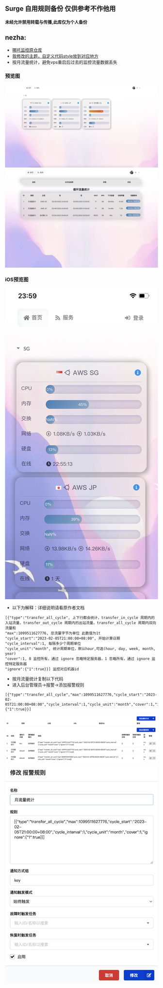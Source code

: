 ## Surge 自用规则备份 仅供参考不作他用

#### 未经允许禁用转载与传播,此库仅为个人备份

## nezha:

* [哪吒监控原仓库](https://github.com/naiba/nezha)
* [我修改的主题，自定义代码style放到对应地方](https://github.com/Keywos/rule/raw/main/conf/key.css)
* 按月流量统计，避免vps重启后过去的监控流量数据丢失
### 预览图
![](tv/nzpc.png)
![](tv/nzpc2.png)

### iOS预览图
![](tv/nz.jpg)

* 以下为解释：详细说明请看原作者文档
```
[{"type":"transfer_all_cycle", 上下行都会统计，transfer_in_cycle 周期内的入站流量，transfer_out_cycle 周期内的出站流量，transfer_all_cycle 周期内双向流量和
"max":1099511627776, 总流量字节为单位 此数值为1t
"cycle_start":"2023-02-05T21:00:00+08:00", 开始计算日期
"cycle_interval":1, 每隔多少个周期单位
"cycle_unit":"month", 统计周期单位，默认hour,可选(hour, day, week, month, year)
"cover":1, 0 监控所有，通过 ignore 忽略特定服务器，1 忽略所有，通过 ignore 监控特定服务器
"ignore":{"1":true}}] 监控对应机器id
```

* 按月流量统计复制以下代码
* 进入后台管理员->报警->添加报警规则
```
[{"type":"transfer_all_cycle","max":1099511627776,"cycle_start":"2023-02-05T21:00:00+08:00","cycle_interval":1,"cycle_unit":"month","cover":1,"ignore":{"1":true}}]
```
![](tv/nzjc.png)
![](tv/nzjc2.png)
